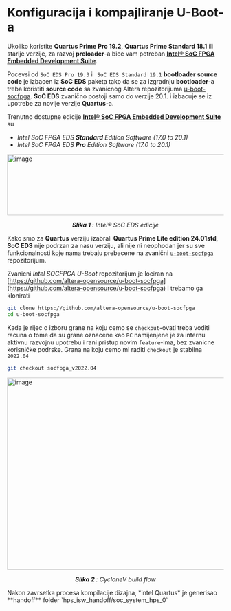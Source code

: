 # Konfiguracija i kompajliranje U-Boot-a

Ukoliko koristite **Quartus Prime Pro 19.2**, **Quartus Prime Standard 18.1** ili starije verzije, za razvoj 
**preloader**-a bice vam potreban [**Intel® SoC FPGA Embedded Development Suite**](https://www.intel.com/content/www/us/en/collections/products/fpga/software/downloads.html?edition=standard&platform=linux&download_manager=direct&f:os-rdc=%5BLinux*%5D).</br>

Pocevsi od `SoC EDS Pro 19.3` i ` SoC EDS Standard 19.1` **bootloader source code** je izbacen iz **SoC EDS** paketa 
tako da se za izgradnju **bootloader**-a treba koristiti **source code** sa zvanicnog Altera repozitorijuma [u-boot-socfpga](https://github.com/altera-opensource/u-boot-socfpga).
**SoC EDS** zvanično postoji samo do verzije 20.1. i izbacuje se iz upotrebe za novije verzije **Quartus**-a.</br>

Trenutno dostupne edicije [**Intel® SoC FPGA Embedded Development Suite**](https://www.intel.com/content/www/us/en/collections/products/fpga/software/downloads.html?edition=standard&platform=linux&download_manager=direct&f:os-rdc=%5BLinux*%5D) su
- *Intel SoC FPGA EDS **Standard** Edition Software (17.0 to 20.1)*
- *Intel SoC FPGA EDS **Pro** Edition Software (17.0 to 20.1)*</br>

<img width="1443" height="142" alt="image" src="https://github.com/user-attachments/assets/ab8b8ba4-e217-4ad0-acc7-7e805ff6fe48" /></br>
<p align="center"><i><b>Slika 1 </b>: Intel® SoC EDS edicije </i></p>

Kako smo za **Quartus** verziju izabrali **Quartus Prime Lite edition 24.01std**, **SoC EDS** nije podrzan za nasu verziju, ali nije ni neophodan jer su sve funkcionalnosti koje nama trebaju prebacene na zvanični [`u-boot-socfpga`](https://github.com/altera-opensource/u-boot-socfpga) repozitorijum.


Zvanicni *Intel SOCFPGA U-Boot* repozitorijum je lociran na [https://github.com/altera-opensource/u-boot-socfpga](https://github.com/altera-opensource/u-boot-socfpga) i trebamo ga klonirati
```bash
git clone https://github.com/altera-opensource/u-boot-socfpga
cd u-boot-socfpga
```
Kada je rijec o izboru grane na koju cemo se `checkout`-ovati treba voditi racuna o tome da su grane oznacene kao `RC` namijenjene je za internu aktivnu razvojnu upotrebu i rani pristup novim `feature`-ima, bez zvanicne korisničke podrske.
Grana na koju cemo mi raditi `checkout` je stabilna `2022.04`
```bash
git checkout socfpga_v2022.04
```
<p>
  <img width="848" height="447" alt="image" src="https://github.com/user-attachments/assets/1ee794ea-dc1b-435a-ae42-b7ed8878fccf">
</p>
<p align="center"><i><b>Slika 2 </b>: CycloneV build flow </i></p>
Nakon zavrsetka procesa kompilacije dizajna, *intel Quartus* je generisao **handoff** folder `hps_isw_handoff/soc_system_hps_0`
